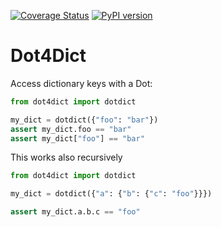 [![Coverage Status](https://coveralls.io/repos/github/zincware/dot4dict/badge.svg?branch=main)](https://coveralls.io/github/zincware/dot4dict?branch=main)
[![PyPI version](https://badge.fury.io/py/dot4dict.svg)](https://badge.fury.io/py/dot4dict)
# Dot4Dict

Access dictionary keys with a Dot:

```python
from dot4dict import dotdict

my_dict = dotdict({"foo": "bar"})
assert my_dict.foo == "bar"
assert my_dict["foo"] == "bar"
```

This works also recursively

```python
from dot4dict import dotdict

my_dict = dotdict({"a": {"b": {"c": "foo"}}})

assert my_dict.a.b.c == "foo"
```
